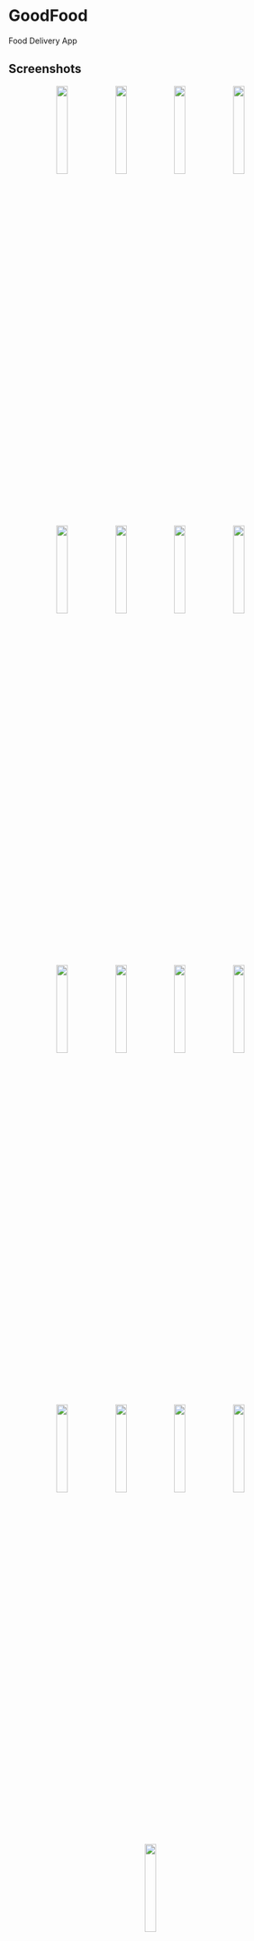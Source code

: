 # GoodFood
Food Delivery App

## Screenshots

<p align="center">


<img src="https://user-images.githubusercontent.com/76595188/209947093-363d1a1b-4c8d-4ced-b0ea-88a5b9a4459d.png" width="20%" /> 
<img src="https://user-images.githubusercontent.com/76595188/209947141-95bd13a0-022d-413f-b95d-e96632591021.png" width="20%" />  
<img src="https://user-images.githubusercontent.com/76595188/209947207-ec13d3df-d67c-43cd-9a62-17274fbe1f30.png" width="20%" />  
<img src="https://user-images.githubusercontent.com/76595188/209947251-387b5313-0221-49cb-9f97-228de8f2cf47.png" width="20%" />  
<img src="https://user-images.githubusercontent.com/76595188/209577297-779e4e02-30e7-4c03-b787-c59659e3f14f.png" width="20%" />  
<img src="https://user-images.githubusercontent.com/76595188/209577542-78678204-cc4f-4f80-af92-fcdb39e8ff8a.png" width="20%" />  
<img src="https://user-images.githubusercontent.com/76595188/209577541-c3741fb3-1714-44ac-9448-2b7f48d31fbb.png" width="20%" />  
<img src="https://user-images.githubusercontent.com/76595188/209577540-83f73a5e-805a-432b-98f2-fd7722ec44ce.png" width="20%" /> 
<img src="https://user-images.githubusercontent.com/76595188/209577537-3d1dd7e7-3a04-453b-b956-97e8e76dc305.png" width="20%" /> 
<img src="https://user-images.githubusercontent.com/76595188/209577535-d940e1ea-73d6-4620-8640-604f3fd8e991.png" width="20%" />  
<img src="https://user-images.githubusercontent.com/76595188/209577534-730007d5-fb08-4651-9f6c-33fe027b1d25.png" width="20%" />  
<img src="https://user-images.githubusercontent.com/76595188/209577521-59119e14-fa80-430c-8cee-2e20c6b79058.png" width="20%" />  
<img src="https://user-images.githubusercontent.com/76595188/209577525-421cb933-3317-4bb7-a8b1-8067c291566e.png" width="20%" />  
<img src="https://user-images.githubusercontent.com/76595188/209577528-3850381f-9aff-48d2-973e-88db8d1c63bf.png" width="20%" />  
<img src="https://user-images.githubusercontent.com/76595188/209577531-9ea0a373-5a1f-4a5f-abaf-fd524a01d361.png" width="20%" />  
<img src="https://user-images.githubusercontent.com/76595188/209577532-bc8d05f7-8e9b-4fa8-bfe2-7f6ee7752428.png" width="20%" />   
<img src="https://user-images.githubusercontent.com/76595188/209577526-b48c0717-d661-4775-8924-8c96b3c59daf.png" width="20%" />  

</p>



## Tech Stack
-UI: Xib
-Backend: Firebase
- Uikit
- Collection view 
- Table view 
- Search
- Picker View
- CocoPods


